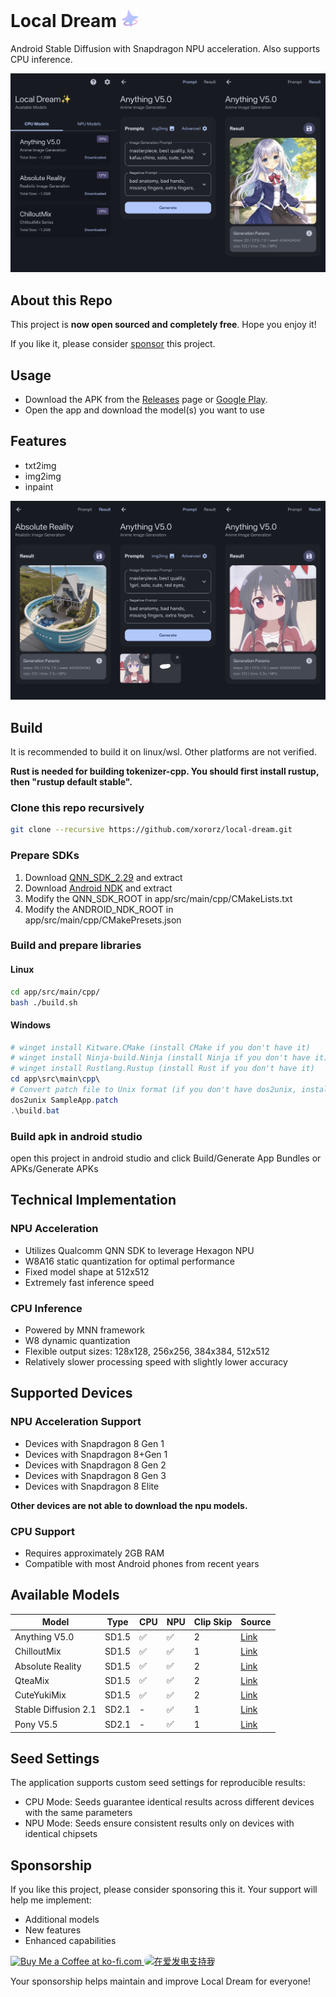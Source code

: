 # Local Dream <span><img src="./assets/icon.png" width="28"></span>

Android Stable Diffusion with Snapdragon NPU acceleration. Also supports CPU inference.

![](./assets/demo1.jpg)

## About this Repo

This project is **now open sourced and completely free**. Hope you enjoy it!

If you like it, please consider [sponsor](https://github.com/xororz/local-dream?tab=readme-ov-file#sponsorship) this project.

## Usage

- Download the APK from the [Releases](https://github.com/xororz/local-dream/releases) page or [Google Play](https://play.google.com/store/apps/details?id=io.github.xororz.localdream).
- Open the app and download the model(s) you want to use

## Features

- txt2img
- img2img
- inpaint

![](./assets/demo2.jpg)

## Build

It is recommended to build it on linux/wsl. Other platforms are not verified.

**Rust is needed for building tokenizer-cpp. You should first install rustup, then "rustup default stable".**

### Clone this repo recursively

```bash
git clone --recursive https://github.com/xororz/local-dream.git
```

### Prepare SDKs

1. Download [QNN_SDK_2.29](https://apigwx-aws.qualcomm.com/qsc/public/v1/api/download/software/qualcomm_neural_processing_sdk/v2.29.0.241129.zip) and extract
2. Download [Android NDK](https://developer.android.com/ndk/downloads) and extract
3. Modify the QNN_SDK_ROOT in app/src/main/cpp/CMakeLists.txt
4. Modify the ANDROID_NDK_ROOT in app/src/main/cpp/CMakePresets.json

### Build and prepare libraries

#### Linux

```bash
cd app/src/main/cpp/
bash ./build.sh
```

#### Windows

```powershell
# winget install Kitware.CMake (install CMake if you don't have it)
# winget install Ninja-build.Ninja (install Ninja if you don't have it)
# winget install Rustlang.Rustup (install Rust if you don't have it)
cd app\src\main\cpp\
# Convert patch file to Unix format (if you don't have dos2unix, install with: winget install -e --id waterlan.dos2unix)
dos2unix SampleApp.patch
.\build.bat
```

### Build apk in android studio

open this project in android studio and click Build/Generate App Bundles or APKs/Generate APKs

## Technical Implementation

### NPU Acceleration

- Utilizes Qualcomm QNN SDK to leverage Hexagon NPU
- W8A16 static quantization for optimal performance
- Fixed model shape at 512x512
- Extremely fast inference speed

### CPU Inference

- Powered by MNN framework
- W8 dynamic quantization
- Flexible output sizes: 128x128, 256x256, 384x384, 512x512
- Relatively slower processing speed with slightly lower accuracy

## Supported Devices

### NPU Acceleration Support

- Devices with Snapdragon 8 Gen 1
- Devices with Snapdragon 8+Gen 1
- Devices with Snapdragon 8 Gen 2
- Devices with Snapdragon 8 Gen 3
- Devices with Snapdragon 8 Elite

**Other devices are not able to download the npu models.**

### CPU Support

- Requires approximately 2GB RAM
- Compatible with most Android phones from recent years

## Available Models

| Model                | Type  | CPU | NPU | Clip Skip | Source                                                                           |
| -------------------- | ----- | --- | --- | --------- | -------------------------------------------------------------------------------- |
| Anything V5.0        | SD1.5 | ✅  | ✅  | 2         | [Link](https://civitai.com/models/9409?modelVersionId=30163)                     |
| ChilloutMix          | SD1.5 | ✅  | ✅  | 1         | [Link](https://civitai.com/models/6424/chilloutmix?modelVersionId=11732)         |
| Absolute Reality     | SD1.5 | ✅  | ✅  | 2         | [Link](https://civitai.com/models/81458?modelVersionId=132760)                   |
| QteaMix              | SD1.5 | ✅  | ✅  | 2         | [Link](https://civitai.com/models/50696/qteamix-q?modelVersionId=94654)          |
| CuteYukiMix          | SD1.5 | ✅  | ✅  | 2         | [Link](https://civitai.com/models/28169?modelVersionId=265102)                   |
| Stable Diffusion 2.1 | SD2.1 | -   | ✅  | 1         | [Link](https://huggingface.co/stabilityai/stable-diffusion-2-1/tree/main)        |
| Pony V5.5            | SD2.1 | -   | ✅  | 1         | [Link](https://civitai.com/models/95367/pony-diffusion-v5?modelVersionId=205936) |

## Seed Settings

The application supports custom seed settings for reproducible results:

- CPU Mode: Seeds guarantee identical results across different devices with the same parameters
- NPU Mode: Seeds ensure consistent results only on devices with identical chipsets

## Sponsorship

If you like this project, please consider sponsoring this it. Your support will help me implement:

- Additional models
- New features
- Enhanced capabilities

<!-- ![Donation Option 1](./assets/donate1.png)
![Donation Option 2](./assets/donate2.png) -->
<a href="https://ko-fi.com/xororz">
    <img height="36" style="border:0px;height:36px;" src="https://storage.ko-fi.com/cdn/kofi2.png?v=3" border="0" alt="Buy Me a Coffee at ko-fi.com" />
</a>
<a href="https://afdian.com/a/xororz">
    <img height="36" style="border-radius:12px;height:36px;" src="https://pic1.afdiancdn.com/static/img/welcome/button-sponsorme.jpg" alt="在爱发电支持我" />
</a>

Your sponsorship helps maintain and improve Local Dream for everyone!

